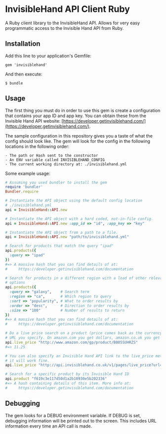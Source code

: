 # InvisibleHand API Client Ruby

A Ruby client library to the InvisibleHand API. Allows for very easy
programmatic access to the Invisible Hand API from Ruby.

## Installation

Add this line to your application's Gemfile:

    gem 'invisiblehand'

And then execute:

    $ bundle

## Usage

The first thing you must do in order to use this gem is create a configuration
that contains your app ID and app key. You can obtain these from the Invisible
Hand API website:
[https://developer.getinvisiblehand.com/](https://developer.getinvisiblehand.com/).

The sample configuration in this repository gives you a taste of what the config
should look like. The gem will look for the config in the following locations in
the following order:

    - The path or Hash sent to the constructor
    - An ENV variable called INVISIBLEHAND_CONFIG
    - The current working directory at: ./invisiblehand.yml

Some example usage:

``` ruby
# Assuming you used bundler to install the gem
require 'bundler'
Bundler.require

# Instantiate the API object using the default config location
# ./invisiblehand.yml
api = InvisibleHand::API.new

# Instantiate the API object with a hard coded, not-in-file config.
api = InvisibleHand::API.new :app_id => "id", :app_key => "key"

# Instantiate the API object from a path to a file.
api = InvisibleHand::API.new "path/to/invisiblehand.yml"

# Search for products that match the query "ipad"
api.products({
  :query => "ipad"
})
#=> A massive hash that you can find details of at:
#     https://developer.getinvisiblehand.com/documentation

# Search for products in a different region with a load of other relevant
# options
api.products({
  :query => "galaxy",    # Search term
  :region => "ca",       # Which region to query
  :sort => "popularity", # What to order results by
  :order => "desc",      # Direction to order results by
  :size => "100"         # Number of results to return
})
#=> A massive hash that you can find details of at:
#     https://developer.getinvisiblehand.com/documentation

# Do a live price search on a product (price comes back as the currency in the
# URL you specify. On amazon.com you get dollars, amazon.co.uk you get pounds.)
api.live_price "http://www.amazon.com/gp/product/B005SUHRZS"
#=> 11.25

# You can also specify an Invisible Hand API link to the live_price method and
# it will work fine.
api.live_price "http://api.invisiblehand.co.uk/v1/pages/live_price?url=http%3A%2F%2Fwww.amazon.com%2Fgp%2Fproduct%2FB007PRHNHO"

# Search for a specific product by its Invisible Hand ID
api.product "f619c3e117d50d1a2b10930e5b202336"
#=> A hash containing details of this item. More info at:
#     https://developer.getinvisiblehand.com/documentation

```

## Debugging

The gem looks for a DEBUG environment variable. If DEBUG is set, debugging
information will be printed out to the screen. This includes URL information
every time an API call is made.

